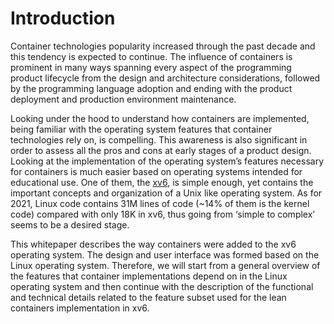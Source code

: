 Introduction
============

Container technologies popularity increased through the past decade and this tendency is expected to continue. The influence of containers is prominent in many ways spanning every aspect of the programming product lifecycle from the design and architecture considerations, followed by the programming language adoption and ending with the product deployment and production environment maintenance. 

Looking under the hood to understand how containers are implemented, being familiar with the operating system features that container technologies rely on, is compelling. This awareness is also significant in order to assess all the pros and cons at early stages of a product design. Looking at the implementation of the operating system’s features necessary for containers is much easier based on operating systems intended for educational use. One of them, the [xv6](https://en.wikipedia.org/wiki/Xv6), is simple enough, yet contains the important concepts and organization of a Unix like operating system. As for 2021, Linux code contains 31M lines of code (~14% of them is the kernel code) compared with only 18K in xv6, thus going from ‘simple to complex’ seems to be a desired stage.

This whitepaper describes the way containers were added to the xv6 operating system. The design and user interface was formed based on the Linux operating system. Therefore, we will start from a general overview of the features that container implementations depend on in the Linux operating system and then continue with the description of the functional and technical details related to the feature subset used for the lean containers implementation in xv6. 
